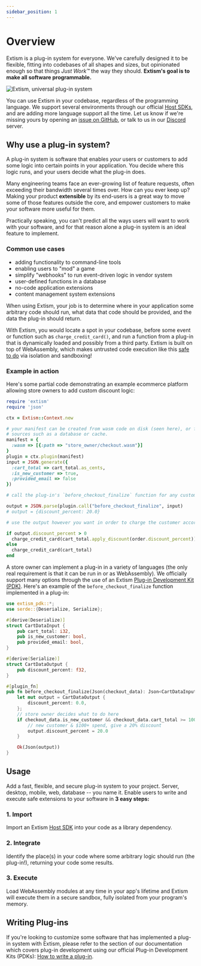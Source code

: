 ```yaml
---
sidebar_position: 1
---
```


# Overview

Extism is a plug-in system for everyone. We've carefully designed it to be flexible, fitting into codebases of all shapes and sizes, but opinionated enough so that things _Just Work™_ the way they should. **Extism's goal is to make all software programmable.**

![Extism, universal plug-in system](/img/extism-language-support.png)

You can use Extism in your codebase, regardless of the programming language. We support several environments through our official [Host SDKs](/docs/category/integrate-into-your-codebase), and are adding more language support all the time. Let us know if we're missing yours by opening an [issue on GitHub](https://github.com/extism/extism/issues), or talk to us in our [Discord](https://discord.gg/cx3usBCWnc) server.

## Why use a plug-in system?

A plug-in system is software that enables _your_ users or customers to add some logic into certain points in your application. You decide where this logic runs, and your users decide what the plug-in does. 

Many engineering teams face an ever-growing list of feature requests, often exceeding their bandwidth several times over. How can you ever keep up? Making your product **extensible** by its end-users is a great way to move some of those features outside the core, and empower customers to make your software more useful for them.

Practically speaking, you can't predict all the ways users will want to work with your software, and for that reason alone a plug-in system is an ideal feature to implement. 

### Common use cases

- adding functionality to command-line tools
- enabling users to "mod" a game
- simplify "webhooks" to run event-driven logic in vendor system
- user-defined functions in a database
- no-code application extensions
- content management system extensions

When using Extism, your job is to determine where in your application some arbitrary code should run, what data that code should be provided, and the data the plug-in should return. 

With Extism, you would locate a spot in your codebase, before some event or function such as `charge_credit_card()`, and run a function from a plug-in that is dynamically loaded and possibly from a third party. Extism is built on top of WebAssembly, which makes untrusted code execution like this [safe to do](https://webassembly.org/docs/security/) via isolation and sandboxing!

### Example in action

Here's some partial code demonstrating an example ecommerce platform allowing store owners to add custom discount logic:

```ruby title=ecommerce/checkout.rb
require 'extism'
require 'json'

ctx = Extism::Context.new

# your manifest can be created from wasm code on disk (seen here), or from bytes read from other 
# sources such as a database or cache.
manifest = {
  :wasm => [{:path => "store_owner/checkout.wasm"}] 
}
plugin = ctx.plugin(manifest)
input = JSON.generate({
  :cart_total => cart_total.as_cents, 
  :is_new_customer => true, 
  :provided_email => false
})

# call the plug-in's `before_checkout_finalize` function for any custom behavior

output = JSON.parse(plugin.call("before_checkout_finalize", input)
# output = {discount_percent: 20.0}

# use the output however you want in order to charge the customer accordingly

if output.discount_percent > 0 
  charge_credit_card(cart_total.apply_discount(order.discount_percent))
else 
  charge_credit_card(cart_total)
end
```

A store owner can implement a plug-in in a variety of languages (the only real requirement is that it can be run in or as WebAssembly). We officially support many options through the use of an Extism [Plug-in Development Kit (PDK)](/docs/category/write-a-plug-in). Here's an example of the `before_checkout_finalize` function implemented in a plug-in:

```rust title=store_owner/checkout.rs
use extism_pdk::*;
use serde::{Deserialize, Serialize};

#[derive(Deserialize)]
struct CartDataInput {
    pub cart_total: i32,
    pub is_new_customer: bool,
    pub provided_email: bool,
}

#[derive(Serialize)]
struct CartDataOutput {
    pub discount_percent: f32,
}

#[plugin_fn]
pub fn before_checkout_finalize(Json(checkout_data): Json<CartDataInput>) -> FnResult<Json<CartDataOutput>> {
    let mut output = CartDataOutput {
        discount_percent: 0.0,
    };
    // store owner decides what to do here
    if checkout_data.is_new_customer && checkout_data.cart_total >= 10000 {
        // new customer & $100+ spend, give a 20% discount
        output.discount_percent = 20.0
    }

    Ok(Json(output))
}
```

## Usage

Add a fast, flexible, and secure plug-in system to your project. Server, desktop, mobile, web, database -- you name it. Enable users to write and execute safe extensions to your software in **3 easy steps:**

### 1. Import

Import an Extism [Host SDK](/docs/category/integrate-into-your-codebase/) into your code as a library dependency.

### 2. Integrate 

Identify the place(s) in your code where some arbitrary logic should run (the plug-in!), returning your code some results.

### 3. Execute

Load WebAssembly modules at any time in your app's lifetime and Extism will execute them in a secure sandbox, fully isolated from your program's memory.

## Writing Plug-ins

If you're looking to customize some software that has implemented a plug-in system with Extism, please refer to the section of our documentation which covers plug-in development using our official Plug-in Development Kits (PDKs): [How to write a plug-in](/docs/category/write-a-plug-in).
